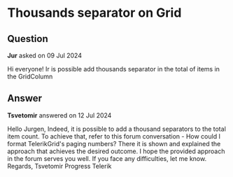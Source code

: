 # Thousands separator on Grid

## Question

**Jur** asked on 09 Jul 2024

Hi everyone! Ir is possible add thousands separator in the total of items in the GridColumn

## Answer

**Tsvetomir** answered on 12 Jul 2024

Hello Jurgen, Indeed, it is possible to add a thousand separators to the total item count. To achieve that, refer to this forum conversation - How could I format TelerikGrid's paging numbers? There it is shown and explained the approach that achieves the desired outcome. I hope the provided approach in the forum serves you well. If you face any difficulties, let me know. Regards, Tsvetomir Progress Telerik
